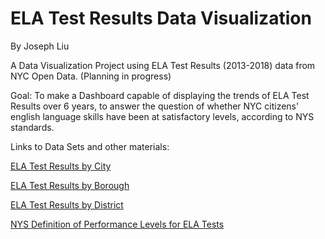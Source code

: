 # ELA Test Results Data Visualization
By Joseph Liu

A Data Visualization Project using ELA Test Results (2013-2018) data from NYC Open Data. (Planning in progress)

Goal: To make a Dashboard capable of displaying the trends of ELA Test Results over 6 years, to answer the question of whether NYC citizens' english language skills have been at satisfactory levels, according to NYS standards. 

Links to Data Sets and other materials:

[ELA Test Results by City](https://data.cityofnewyork.us/Education/2013-2018-Citywide-ELA-Results/gj2m-sgjc)

[ELA Test Results by Borough](https://data.cityofnewyork.us/Education/2013-2018-Borough-ELA-Results/5tdj-xqd5)

[ELA Test Results by District](https://data.cityofnewyork.us/Education/2013-2018-District-ELA-Results/7hpk-8zed)

[NYS Definition of Performance Levels for ELA Tests](https://www.p12.nysed.gov/irs/pressRelease/20190822/documents/ela-2019-scale-score-performance-level-conversion-charts.pdf)
